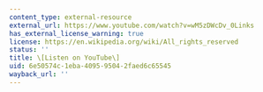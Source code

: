 ```yaml
---
content_type: external-resource
external_url: https://www.youtube.com/watch?v=wM5zDWcDv_0Links
has_external_license_warning: true
license: https://en.wikipedia.org/wiki/All_rights_reserved
status: ''
title: \[Listen on YouTube\]
uid: 6e50574c-1eba-4095-9504-2faed6c65545
wayback_url: ''
---
```

